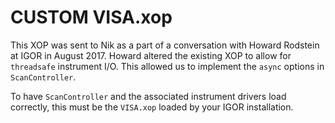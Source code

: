 # CUSTOM VISA.xop 

This XOP was sent to Nik as a part of a conversation with Howard Rodstein at IGOR in August 2017. Howard altered the existing XOP to allow for `threadsafe` instrument I/O. This allowed us to implement the `async` options in `ScanController`. 

To have `ScanController` and the associated instrument drivers load correctly, this must be the `VISA.xop` loaded by your IGOR installation.